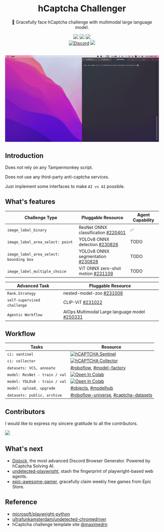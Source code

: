<div align="center">
    <h1> hCaptcha Challenger</h1>
    <p>🚀 Gracefully face hCaptcha challenge with multimodal large language model.</p>
    <img src="https://img.shields.io/pypi/v/hcaptcha-challenger?style=flat-square&logo=python&logoColor=white">
    <img src="https://img.shields.io/pypi/dw/hcaptcha-challenger?style=flat-square&logo=aiqfome&label=downloads%40PyPI">
    <a href="https://github.com/QIN2DIM/hcaptcha-challenger/releases"><img src="https://img.shields.io/github/downloads/QIN2DIM/hcaptcha-challenger/model/total?style=flat-square&logo=github"></a>
	<br>
	<a href="https://discord.gg/m9ZRBTZvbr"><img alt="Discord" src="https://img.shields.io/discord/978108215499816980?style=social&logo=discord&label=echosec"></a>
 	<a href = "https://t.me/+Cn-KBOTCaWNmNGNh"><img src="https://img.shields.io/static/v1?style=social&logo=telegram&label=chat&message=studio" ></a>
	<br>
	<br>
</div>


![hcaptcha-challenger-demo](https://github.com/QIN2DIM/img_pool/blob/main/img/hcaptcha-challenger3.gif)

## Introduction

Does not rely on any Tampermonkey script.

Does not use any third-party anti-captcha services.

Just implement some interfaces to make `AI vs AI` possible.

## What's features

| Challenge Type                          | Pluggable Resource                                           | Agent Capability |
| --------------------------------------- | ------------------------------------------------------------ | ---------------- |
| `image_label_binary`                    | ResNet  ONNX classification [#220401](https://github.com/QIN2DIM/hcaptcha-challenger/issues?q=label%3A%22%F0%9F%94%A5+challenge%22+) | ✅                |
| `image_label_area_select: point`        | YOLOv8 ONNX detection  [#230826](https://github.com/QIN2DIM/hcaptcha-challenger/issues/588) | TODO             |
| `image_label_area_select: bounding box` | YOLOv8 ONNX segmentation  [#230828](https://github.com/QIN2DIM/hcaptcha-challenger/issues/592) | TODO             |
| `image_label_multiple_choice`           | ViT ONNX zero-shot motion [#231109](https://github.com/QIN2DIM/hcaptcha-challenger/issues/917) | TODO             |

| Advanced Task               | Pluggable Resource                                           |
| --------------------------- | ------------------------------------------------------------ |
| `Rank.Strategy`             | nested-model-zoo [#231006](https://github.com/QIN2DIM/hcaptcha-challenger/issues/797) |
| `self-supervised challenge` | CLIP-ViT [#231022](https://github.com/QIN2DIM/hcaptcha-challenger/issues/858) |
| `Agentic Workflow`          | AIOps Multimodal Large language model [#250331](https://github.com/QIN2DIM/hcaptcha-challenger/pull/980) |

## Workflow

| Tasks                         | Resource                                                     |
| ----------------------------- | ------------------------------------------------------------ |
| `ci: sentinel`                | [![hCAPTCHA Sentinel](https://github.com/QIN2DIM/hcaptcha-challenger/actions/workflows/sentinel.yaml/badge.svg?branch=main)](https://github.com/QIN2DIM/hcaptcha-challenger/actions/workflows/sentinel.yaml) |
| `ci: collector`               | [![hCAPTCHA Collector](https://github.com/QIN2DIM/hcaptcha-challenger/actions/workflows/collector.yaml/badge.svg)](https://github.com/QIN2DIM/hcaptcha-challenger/actions/workflows/collector.yaml) |
| `datasets: VCS, annoate`      | [#roboflow](https://app.roboflow.com/), [#model-factory](https://github.com/beiyuouo/hcaptcha-model-factory) |
| `model: ResNet - train / val` | [![Open In Colab](https://colab.research.google.com/assets/colab-badge.svg)](https://colab.research.google.com/github/captcha-challenger/hcaptcha-model-factory/blob/main/automation/roboflow_resnet.ipynb) |
| `model: YOLOv8 - train / val` | [![Open In Colab](https://colab.research.google.com/assets/colab-badge.svg)](https://colab.research.google.com/github/QIN2DIM/hcaptcha-challenger/blob/main/automation/roboflow_yolov8.ipynb) |
| `model: upload, upgrade`      | [#objects](https://github.com/QIN2DIM/hcaptcha-challenger/tree/main/src), [#modelhub](https://github.com/QIN2DIM/hcaptcha-challenger/releases/tag/model) |
| `datasets: public, archive`   | [#roboflow-universe](https://universe.roboflow.com/qin2dim/), [#captcha-datasets](https://github.com/captcha-challenger/hcaptcha-whistleblower) |

## Contributors
I would like to express my sincere gratitude to all the contributors.

[![](https://opencollective.com/hcaptcha-challenger/contributors.svg?width=890&button=false)](https://github.com/QIN2DIM/hcaptcha-challenger/graphs/contributors)

## What's next

- [Dislock](https://github.com/Vinyzu/DiscordGenerator), the most advanced Discord Browser Generator. Powered by hCaptcha Solving AI.
- [undetected-playwright](https://github.com/QIN2DIM/undetected-playwright), stash the fingerprint of playwright-based web agents.
- [epic-awesome-gamer](https://github.com/QIN2DIM/epic-awesome-gamer), gracefully claim weekly free games from Epic Store.

## Reference

- [microsoft/playwright-python](https://github.com/microsoft/playwright-python)
- [ultrafunkamsterdam/undetected-chromedriver](https://github.com/ultrafunkamsterdam/undetected-chromedriver)
- hCaptcha challenge template site [@maximedrn](https://github.com/maximedrn/hcaptcha-solver-python-selenium)

